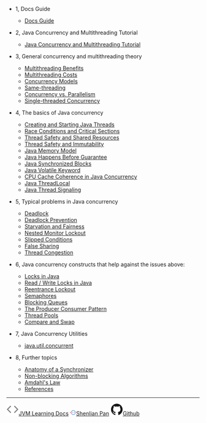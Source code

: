 <!-- _sidebar.md -->

* 1, Docs Guide

  * [Docs Guide](README.en.md)
  
* 2, Java Concurrency and Multithreading Tutorial

  * [Java Concurrency and Multithreading Tutorial](en-us/00-Java-Concurrency-and-Multithreading-Tutorial.md)

* 3, General concurrency and multithreading theory

  * [Multithreading Benefits](en-us/01-Multithreading-Benefits.md)
  * [Multithreading Costs](en-us/01-Multithreading-Costs.md)
  * [Concurrency Models](en-us/01-Concurrency-Models.md)
  * [Same-threading](en-us/01-Same-threading.md)
  * [Concurrency vs. Parallelism](en-us/01-Concurrency-vs-Parallelism.md)
  * [Single-threaded Concurrency](en-us/01-Single-threaded-Concurrency.md)

* 4, The basics of Java concurrency

  * [Creating and Starting Java Threads](en-us/02-Creating-and-Starting-Java-Threads.md)
  * [Race Conditions and Critical Sections](en-us/02-Race-Conditions-and-Critical-Sections.md)
  * [Thread Safety and Shared Resources](en-us/02-Thread-Safety-and-Shared-Resources.md)
  * [Thread Safety and Immutability](en-us/02-Thread-Safety-and-Immutability.md)
  * [Java Memory Model](en-us/02-Java-Memory-Model.md)
  * [Java Happens Before Guarantee](en-us/02-Java-Happens-Before-Guarantee.md)
  * [Java Synchronized Blocks](en-us/02-Java-Synchronized-Blocks.md)
  * [Java Volatile Keyword](en-us/02-Java-Volatile-Keyword.md)
  * [CPU Cache Coherence in Java Concurrency](en-us/02-CPU-Cache-Coherence-in-Java-Concurrency.md)
  * [Java ThreadLocal](en-us/02-Java-ThreadLocal.md)
  * [Java Thread Signaling](en-us/02-Java-Thread-Signaling.md)

* 5, Typical problems in Java concurrency

  * [Deadlock](en-us/03-Deadlock.md)
  * [Deadlock Prevention](en-us/03-Deadlock-Prevention.md)
  * [Starvation and Fairness](en-us/03-Starvation-and-Fairness.md)
  * [Nested Monitor Lockout](en-us/03-Nested-Monitor-Lockout.md)
  * [Slipped Conditions](en-us/03-Slipped-Conditions.md)
  * [False Sharing](en-us/03-False-Sharing.md)
  * [Thread Congestion](en-us/03-Thread-Congestion.md)

* 6, Java concurrency constructs that help against the issues above:

  * [Locks in Java](en-us/04-Locks-in-Java.md)
  * [Read / Write Locks in Java](en-us/04-Read-Write-Locks-in-Java.md)
  * [Reentrance Lockout](en-us/04-Reentrance-Lockout.md)
  * [Semaphores](en-us/04-Semaphores.md)
  * [Blocking Queues](en-us/04-Blocking-Queues.md)
  * [The Producer Consumer Pattern](en-us/04-The-Producer-Consumer-Pattern)
  * [Thread Pools](en-us/04-Thread-Pools.md)
  * [Compare and Swap](en-us/04-Compare-and-Swap.md)

* 7, Java Concurrency Utilities

  * [java.util.concurrent](http://tutorials.jenkov.com/java-util-concurrent/index.html)

* 8, Further topics

  * [Anatomy of a Synchronizer](en-us/06-Anatomy-of-a-Synchronizer.md)
  * [Non-blocking Algorithms](en-us/06-Non-blocking-Algorithms.md)
  * [Amdahl's Law](en-us/06-Amdahl-s-Law.md)
  * [References](en-us/06-References.md)

---

<a href="http://jvm.panshenlian.com/#/zh-cn/" target="_blank" rel="noopener" title="Java Virtual Machine summary document"><img src="/_media/code.svg">JVM Learning Docs</a>
<a href="http://www.panshenlian.com/" target="_blank" rel="noopener" title="潘深练的个人网站"><img src="/_media/panshenlian.png">Shenlian Pan</a>
<a href="https://github.com/senlypan/concurrent-programming-docs" target="_blank" rel="noopener" title="Github"><img src="/_media/github.svg">Github</a>